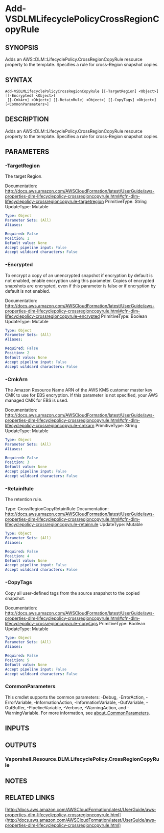 # Add-VSDLMLifecyclePolicyCrossRegionCopyRule

## SYNOPSIS
Adds an AWS::DLM::LifecyclePolicy.CrossRegionCopyRule resource property to the template.
Specifies a rule for cross-Region snapshot copies.

## SYNTAX

```
Add-VSDLMLifecyclePolicyCrossRegionCopyRule [[-TargetRegion] <Object>] [[-Encrypted] <Object>]
 [[-CmkArn] <Object>] [[-RetainRule] <Object>] [[-CopyTags] <Object>] [<CommonParameters>]
```

## DESCRIPTION
Adds an AWS::DLM::LifecyclePolicy.CrossRegionCopyRule resource property to the template.
Specifies a rule for cross-Region snapshot copies.

## PARAMETERS

### -TargetRegion
The target Region.

Documentation: http://docs.aws.amazon.com/AWSCloudFormation/latest/UserGuide/aws-properties-dlm-lifecyclepolicy-crossregioncopyrule.html#cfn-dlm-lifecyclepolicy-crossregioncopyrule-targetregion
PrimitiveType: String
UpdateType: Mutable

```yaml
Type: Object
Parameter Sets: (All)
Aliases:

Required: False
Position: 1
Default value: None
Accept pipeline input: False
Accept wildcard characters: False
```

### -Encrypted
To encrypt a copy of an unencrypted snapshot if encryption by default is not enabled, enable encryption using this parameter.
Copies of encrypted snapshots are encrypted, even if this parameter is false or if encryption by default is not enabled.

Documentation: http://docs.aws.amazon.com/AWSCloudFormation/latest/UserGuide/aws-properties-dlm-lifecyclepolicy-crossregioncopyrule.html#cfn-dlm-lifecyclepolicy-crossregioncopyrule-encrypted
PrimitiveType: Boolean
UpdateType: Mutable

```yaml
Type: Object
Parameter Sets: (All)
Aliases:

Required: False
Position: 2
Default value: None
Accept pipeline input: False
Accept wildcard characters: False
```

### -CmkArn
The Amazon Resource Name ARN of the AWS KMS customer master key CMK to use for EBS encryption.
If this parameter is not specified, your AWS managed CMK for EBS is used.

Documentation: http://docs.aws.amazon.com/AWSCloudFormation/latest/UserGuide/aws-properties-dlm-lifecyclepolicy-crossregioncopyrule.html#cfn-dlm-lifecyclepolicy-crossregioncopyrule-cmkarn
PrimitiveType: String
UpdateType: Mutable

```yaml
Type: Object
Parameter Sets: (All)
Aliases:

Required: False
Position: 3
Default value: None
Accept pipeline input: False
Accept wildcard characters: False
```

### -RetainRule
The retention rule.

Type: CrossRegionCopyRetainRule
Documentation: http://docs.aws.amazon.com/AWSCloudFormation/latest/UserGuide/aws-properties-dlm-lifecyclepolicy-crossregioncopyrule.html#cfn-dlm-lifecyclepolicy-crossregioncopyrule-retainrule
UpdateType: Mutable

```yaml
Type: Object
Parameter Sets: (All)
Aliases:

Required: False
Position: 4
Default value: None
Accept pipeline input: False
Accept wildcard characters: False
```

### -CopyTags
Copy all user-defined tags from the source snapshot to the copied snapshot.

Documentation: http://docs.aws.amazon.com/AWSCloudFormation/latest/UserGuide/aws-properties-dlm-lifecyclepolicy-crossregioncopyrule.html#cfn-dlm-lifecyclepolicy-crossregioncopyrule-copytags
PrimitiveType: Boolean
UpdateType: Mutable

```yaml
Type: Object
Parameter Sets: (All)
Aliases:

Required: False
Position: 5
Default value: None
Accept pipeline input: False
Accept wildcard characters: False
```

### CommonParameters
This cmdlet supports the common parameters: -Debug, -ErrorAction, -ErrorVariable, -InformationAction, -InformationVariable, -OutVariable, -OutBuffer, -PipelineVariable, -Verbose, -WarningAction, and -WarningVariable. For more information, see [about_CommonParameters](http://go.microsoft.com/fwlink/?LinkID=113216).

## INPUTS

## OUTPUTS

### Vaporshell.Resource.DLM.LifecyclePolicy.CrossRegionCopyRule
## NOTES

## RELATED LINKS

[http://docs.aws.amazon.com/AWSCloudFormation/latest/UserGuide/aws-properties-dlm-lifecyclepolicy-crossregioncopyrule.html](http://docs.aws.amazon.com/AWSCloudFormation/latest/UserGuide/aws-properties-dlm-lifecyclepolicy-crossregioncopyrule.html)

